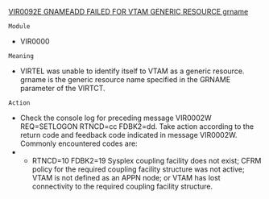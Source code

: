 [VIR0092E GNAMEADD FAILED FOR VTAM GENERIC RESOURCE grname](https://virtel.readthedocs.io/en/latest/manuals/virtel/Virtel459MG/messages.html?highlight=VIR0092E#VIR0092E)

`Module`
- VIR0000

`Meaning`
- VIRTEL was unable to identify itself to VTAM as a generic resource. grname is the generic resource name specified in the GRNAME parameter of the VIRTCT.

`Action`
- Check the console log for preceding message VIR0002W REQ=SETLOGON RTNCD=cc FDBK2=dd. Take action according to the return code and feedback code indicated in message VIR0002W. Commonly encountered codes are:
- - RTNCD=10 FDBK2=19 Sysplex coupling facility does not exist; CFRM policy for the required coupling facility structure was not active; VTAM is not defined as an APPN node; or VTAM has lost connectivity to the required coupling facility structure.

